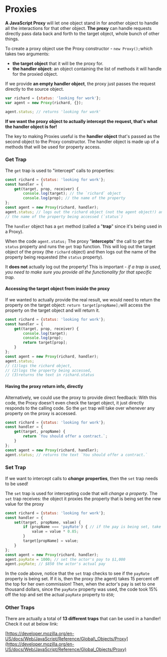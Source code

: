 # Proxies

**A JavaScript Proxy** will let one object stand in for another object to handle all the interactions for that other object. **The proxy** can handle requests directly pass data back and forth to the target object, whole bunch of other things.

To create a proxy object use the Proxy constructor - `new Proxy();`which takes two arguments:

* **the target object** that it will be the proxy for.
* **the handler object:** an object containing the list of methods it will handle for the proxied object.

If we provide **an empty handler object**, the proxy just passes the request directly to the source object.

```javascript
var richard = {status: 'looking for work'};
var agent = new Proxy(richard, {});

agent.status; // returns 'looking for work'
```

**If we want the proxy object to actually intercept the request, that's what the handler object is for!**

The key to making Proxies useful is the **handler object** that's passed as the second object to the Proxy constructor. The handler object is made up of a methods that will be used for property access. 

### Get Trap <a id="get-trap"></a>

The `get` trap is used to "intercept" calls to properties:

```javascript
const richard = {status: 'looking for work'};
const handler = {
    get(target, prop, receiver) {
        console.log(target); // the `richard` object
        console.log(prop); // the name of the property 
};
const agent = new Proxy(richard, handler);
agent.status; // logs out the richard object (not the agent object!) and,
// the name of the property being accessed (`status`)
```

The `handler` object has a `get` method \(called a "**trap**" since it's being used in a Proxy\). 

When the code `agent.status;` The proxy "**intercepts**" the call to get the `status` property and runs the `get` trap function. This will log out the target object of the proxy \(the `richard` object\) and then logs out the name of the property being requested \(the `status` property\). 

It **does not** actually log out the property! This is important - _if a trap is used, you need to make sure you provide all the functionality for that specific trap_.

#### Accessing the target object from inside the proxy <a id="accessing-the-target-object-from-inside-the-proxy"></a>

If we wanted to actually provide the real result, we would need to return the property on the target object:  `return target[propName];`will access the property on the target object and will return it. 

```javascript
const richard = {status: 'looking for work'};
const handler = {
    get(target, prop, receiver) {
        console.log(target);
        console.log(prop);
        return target[prop];
    }
};
const agent = new Proxy(richard, handler);
agent.status; 
// (1)logs the richard object, 
// (2)logs the property being accessed, 
// (3)returns the text in richard.status
```

#### Having the proxy return info, directly <a id="having-the-proxy-return-info-directly"></a>

Alternatively, we could use the proxy to provide direct feedback: With this code, the Proxy doesn't even check the target object, it just directly responds to the calling code. So the `get` trap will take over whenever any property on the proxy is accessed. 

```javascript
const richard = {status: 'looking for work'};
const handler = {
    get(target, propName) {
        return `You should offer a contract.`;
    }
};
const agent = new Proxy(richard, handler);
agent.status; // returns the text `You should offer a contract.`
```

### Set Trap <a id="get-trap"></a>

If we want to intercept calls to _**change**_ **properties**, then the `set` trap needs to be used!

The `set` trap is used for intercepting code that will _change a property_. The `set` trap receives: the object it proxies the property that is being set the new value for the proxy

```javascript
const richard = {status: 'looking for work'};
const handler = {
    set(target, propName, value) {
        if (propName === 'payRate') { // if the pay is being set, take 15% as commission
            value = value * 0.85;
        }
        target[propName] = value;
    }
};
const agent = new Proxy(richard, handler);
agent.payRate = 1000; // set the actor's pay to $1,000
agent.payRate; // $850 the actor's actual pay
```

In the code above, notice that the `set` trap checks to see if the `payRate` property is being set. If it is, then the proxy \(the agent\) takes 15 percent off the top for her own commission! Then, when the actor's pay is set to one thousand dollars, since the `payRate` property was used, the code took 15% off the top and set the actual `payRate` property to `850`;

### Other Traps <a id="other-traps"></a>

There are actually a total of **13 different traps** that can be used in a handler!  Check it out at below link:

[https://developer.mozilla.org/en-US/docs/Web/JavaScript/Reference/Global\_Objects/Proxy](https://developer.mozilla.org/en-US/docs/Web/JavaScript/Reference/Global_Objects/Proxy)





